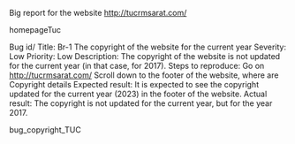 Big report for the website http://tucrmsarat.com/

homepageTuc

Bug id/ Title: Br-1 The copyright of the website for the current year
Severity: Low
Priority: Low
Description: The copyright of the website is not updated for the current year (in that case, for 2017).
Steps to reproduce:
Go on http://tucrmsarat.com/
Scroll down to the footer of the website, where are Copyright details
Expected result: It is expected to see the copyright updated for the current year (2023) in the footer of the website.
Actual result: The copyright is not updated for the current year, but for the year 2017.

bug_copyright_TUC

